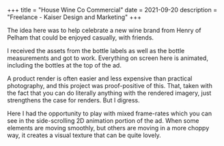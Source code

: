 +++
title = "House Wine Co Commercial"
date = 2021-09-20
description = "Freelance - Kaiser Design and Marketing"
+++

The idea here was to help celebrate a new wine brand from Henry of Pelham that could be enjoyed casually, with friends.  

I received the assets from the bottle labels as well as the bottle measurements and got to work.  Everything on screen here is animated, including the bottles at the top of the ad.  

A product render is often easier and less expensive than practical photography, and this project was proof-positive of this.  That, taken with the fact that you can do literally anything with the rendered imagery, just strengthens the case for renders.  But I digress.  

Here I had the opportunity to play with mixed frame-rates which you can see in the side-scrolling 2D animation portion of the ad.  When some elements are moving smoothly, but others are moving in a more choppy way, it creates a visual texture that can be quite lovely.  